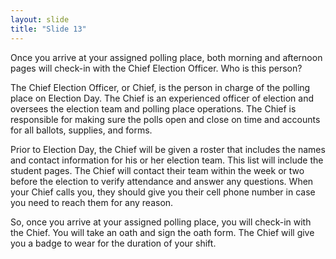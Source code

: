 ```yaml
---
layout: slide
title: "Slide 13"
---
```


Once you arrive at your assigned polling place, both morning and afternoon pages will check-in with the Chief Election Officer. Who is this person?

The Chief Election Officer, or Chief, is the person in charge of the polling place on Election Day. The Chief is an experienced officer of election and oversees the election team and polling place operations. The Chief is responsible for making sure the polls open and close on time and accounts for all ballots, supplies, and forms.

Prior to Election Day, the Chief will be given a roster that includes the names and contact information for his or her election team. This list will include the student pages. The Chief will contact their team within the week or two before the election to verify attendance and answer any questions. When your Chief calls you, they should give you their cell phone number in case you need to reach them for any reason.

So, once you arrive at your assigned polling place, you will check-in with the Chief. You will take an oath and sign the oath form. The Chief will give you a badge to wear for the duration of your shift.
